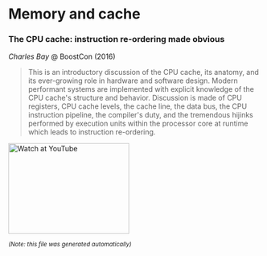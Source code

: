 # Memory and cache
### The CPU cache: instruction re-ordering made obvious

*Charles Bay* @ BoostCon (2016)

> This is an introductory discussion of the CPU cache, its anatomy, and its ever-growing role in hardware and software design. Modern performant systems are implemented with explicit knowledge of the CPU cache's structure and behavior. Discussion is made of CPU registers, CPU cache levels, the cache line, the data bus, the CPU instruction pipeline, the compiler's duty, and the tremendous hijinks performed by execution units within the processor core at runtime which leads to instruction re-ordering.

<a href="http://www.youtube.com/watch?feature=player_embedded&v=tNkVUIv2gEE" target="_blank"><img src="http://img.youtube.com/vi/tNkVUIv2gEE/0.jpg" alt="Watch at YouTube" width="240" height="180"></a> 


<sub>*(Note: this file was generated automatically)*</sub>